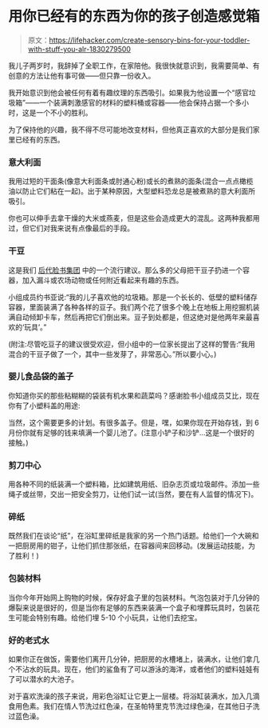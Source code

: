 # 用你已经有的东西为你的孩子创造感觉箱

> 原文：<https://lifehacker.com/create-sensory-bins-for-your-toddler-with-stuff-you-alr-1830279500>

我儿子两岁时，我辞掉了全职工作，在家陪他。我很快就意识到，我需要简单、有创意的方法让他有事可做——但只靠一份收入。



我开始意识到他会被任何有着有趣纹理的东西吸引。如果我为他设置一个“感官垃圾箱”——一个装满刺激感官的材料的塑料桶或容器——他会保持占据一个多小时，这是一个不小的胜利。

为了保持他的兴趣，我不得不尽可能地改变材料，但他真正喜欢的大部分是我们家里已经有的东西。

### 意大利面

我用过短的干面条(像意大利面条或肘通心粉)或长的煮熟的面条(混合一点点橄榄油以防止它们粘在一起)。出于某种原因，大型塑料恐龙总是被煮熟的意大利面所吸引。

你也可以伸手去拿干燥的大米或燕麦，但是这些会造成更大的混乱。这两种我都用过，但它们对我来说有点像最后的手段。

### 干豆

这是我们 [后代脸书集团](https://www.facebook.com/groups/2018785615043946/) 中的一个流行建议。那么多的父母把干豆子扔进一个容器，加入漏斗或农场动物或任何附近看起来有趣的东西。

小组成员约书亚说:“我的儿子喜欢他的垃圾箱。那是一个长长的、低壁的塑料储存容器，里面装满了各种各样的豆子。我们两个花了很多个晚上在地板上用挖掘机装满自动倾卸卡车，然后再把它们倒出来。豆子到处都是，但这绝对是他两年来最喜欢的‘玩具’。”

(附注:尽管吃豆子的建议很受欢迎，但小组中的一位家长提出了这样的警告:“我用混合的干豆子做了一个，其中一些发芽了，非常恶心。”所以要小心。)

### 婴儿食品袋的盖子

你知道你买的那些粘糊糊的袋装有机水果和蔬菜吗？感谢脸书小组成员艾比，现在你有了小塑料盖的用途:

当然，这个需要更多的计划。有很多盖子。但是，嘿，如果你现在开始存钱，到 6 月份你就有足够的钱来填满一个婴儿池了。(注意小铲子和沙铲...这是一个很好的接触。)

### 剪刀中心

用各种不同的纸装满一个塑料箱，比如建筑用纸、旧杂志页或垃圾邮件。添加一些绳子或丝带，交出一把安全剪刀，让他们试一试(当然，要在有人监督的情况下)。

### 碎纸

既然我们在谈论“纸”，在浴缸里碎纸是我家的另一个热门话题。给他们一个大碗和一把厨房用的钳子，让他们抓住那张纸，在容器间来回移动。(发展运动技能，为了胜利！)

### 包装材料

当你今年开始网上购物的时候，保存好盒子里的包装材料。气泡包装对于几分钟的爆裂来说是很好的，但是当你有足够的东西来装满一个盒子和埋葬玩具时，包装花生可能会特别有趣。给他们埋 5-10 个小玩具，让他们去挖宝。

### 好的老式水

如果你正在做饭，需要他们离开几分钟，把厨房的水槽堵上，装满水，让他们拿几个不沾水的玩具。现在，他们的鲨鱼有了可以游泳的海洋，或者他们的塑料娃娃有了可以潜水的大池子。

对于喜欢洗澡的孩子来说，用彩色浴缸让它更上一层楼。将浴缸装满水，加入几滴食用色素。我们在情人节洗过红色澡，在圣帕特里克节洗过绿色澡，在其他日子洗过蓝色澡。